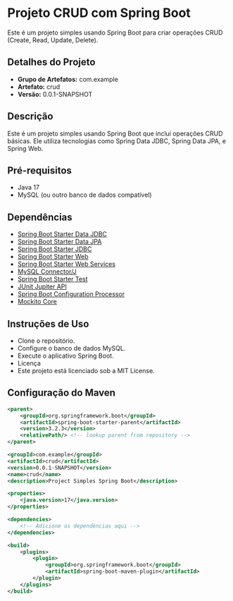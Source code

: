 # Projeto CRUD com Spring Boot

Este é um projeto simples usando Spring Boot para criar operações CRUD (Create, Read, Update, Delete).

## Detalhes do Projeto

- **Grupo de Artefatos:** com.example
- **Artefato:** crud
- **Versão:** 0.0.1-SNAPSHOT

## Descrição

Este é um projeto simples usando Spring Boot que inclui operações CRUD básicas. Ele utiliza tecnologias como Spring Data JDBC, Spring Data JPA, e Spring Web.

## Pré-requisitos

- Java 17
- MySQL (ou outro banco de dados compatível)

## Dependências

- [Spring Boot Starter Data JDBC](https://mvnrepository.com/artifact/org.springframework.boot/spring-boot-starter-data-jdbc)
- [Spring Boot Starter Data JPA](https://mvnrepository.com/artifact/org.springframework.boot/spring-boot-starter-data-jpa)
- [Spring Boot Starter JDBC](https://mvnrepository.com/artifact/org.springframework.boot/spring-boot-starter-jdbc)
- [Spring Boot Starter Web](https://mvnrepository.com/artifact/org.springframework.boot/spring-boot-starter-web)
- [Spring Boot Starter Web Services](https://mvnrepository.com/artifact/org.springframework.boot/spring-boot-starter-web-services)
- [MySQL Connector/J](https://mvnrepository.com/artifact/com.mysql/mysql-connector-j)
- [Spring Boot Starter Test](https://mvnrepository.com/artifact/org.springframework.boot/spring-boot-starter-test)
- [JUnit Jupiter API](https://mvnrepository.com/artifact/org.junit.jupiter/junit-jupiter-api)
- [Spring Boot Configuration Processor](https://mvnrepository.com/artifact/org.springframework.boot/spring-boot-configuration-processor)
- [Mockito Core](https://mvnrepository.com/artifact/org.mockito/mockito-core)

## Instruções de Uso
- Clone o repositório.
- Configure o banco de dados MySQL.
- Execute o aplicativo Spring Boot.
- Licença
- Este projeto está licenciado sob a MIT License.

## Configuração do Maven

```xml
<parent>
    <groupId>org.springframework.boot</groupId>
    <artifactId>spring-boot-starter-parent</artifactId>
    <version>3.2.3</version>
    <relativePath/> <!-- lookup parent from repository -->
</parent>

<groupId>com.example</groupId>
<artifactId>crud</artifactId>
<version>0.0.1-SNAPSHOT</version>
<name>crud</name>
<description>Project Simples Spring Boot</description>

<properties>
    <java.version>17</java.version>
</properties>

<dependencies>
    <!-- Adicione as dependências aqui -->
</dependencies>

<build>
    <plugins>
        <plugin>
            <groupId>org.springframework.boot</groupId>
            <artifactId>spring-boot-maven-plugin</artifactId>
        </plugin>
    </plugins>
</build>


